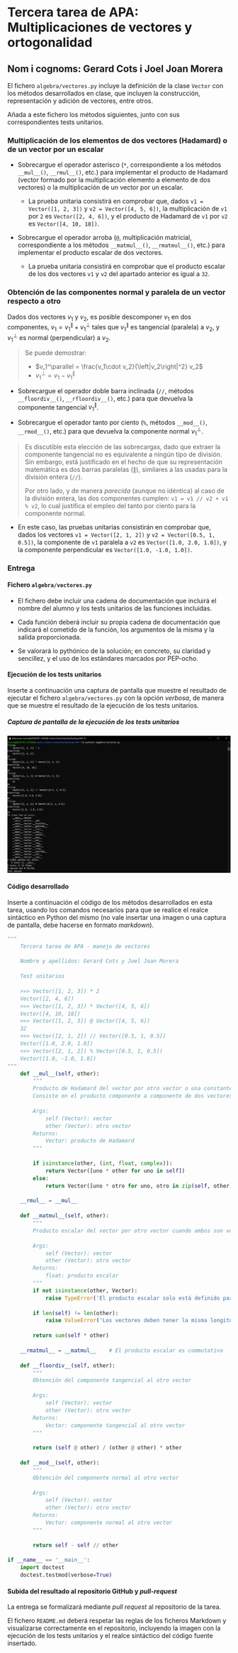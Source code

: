 # Tercera tarea de APA: Multiplicaciones de vectores y ortogonalidad

## Nom i cognoms: Gerard Cots i Joel Joan Morera

El fichero `algebra/vectores.py` incluye la definición de la clase `Vector` con los
métodos desarrollados en clase, que incluyen la construcción, representación y
adición de vectores, entre otros.

Añada a este fichero los métodos siguientes, junto con sus correspondientes
tests unitarios.

### Multiplicación de los elementos de dos vectores (Hadamard) o de un vector por un escalar

- Sobrecargue el operador asterisco (`*`, correspondiente a los métodos `__mul__()`,
  `__rmul__()`, etc.) para implementar el producto de Hadamard (vector formado por
  la multiplicación elemento a elemento de dos vectores) o la multiplicación de un
  vector por un escalar.

  - La prueba unitaria consistirá en comprobar que, dados `v1 = Vector([1, 2, 3])` y
    `v2 = Vector([4, 5, 6])`, la multiplicación de `v1` por `2` es `Vector([2, 4, 6])`,
    y el producto de Hadamard de `v1` por `v2` es `Vector([4, 10, 18])`.

- Sobrecargue el operador arroba (`@`, multiplicación matricial, correspondiente a los
  métodos `__matmul__()`, `__rmatmul__()`, etc.) para implementar el producto escalar
  de dos vectores.

  - La prueba unitaria consistirá en comprobar que el producto escalar de los dos
    vectores `v1` y `v2` del apartado anterior es igual a `32`.

### Obtención de las componentes normal y paralela de un vector respecto a otro

Dados dos vectores $v_1$ y $v_2$, es posible descomponer $v_1$ en dos componentes,
$v_1 = v_1^\parallel + v_1^\perp$ tales que $v_1^\parallel$ es tangencial (paralela) a
$v_2$, y $v_1^\perp$ es normal (perpendicular) a $v_2$.

> Se puede demostrar:
>
> - $v_1^\parallel = \frac{v_1\cdot v_2}{\left|v_2\right|^2} v_2$
> - $v_1^\perp = v_1 - v_1^\parallel$

- Sobrecargue el operador doble barra inclinada (`//`, métodos `__floordiv__()`,
  `__rfloordiv__()`, etc.) para que devuelva la componente tangencial $v_1^\parallel$.

- Sobrecargue el operador tanto por ciento (`%`, métodos `__mod__()`, `__rmod__()`, etc.)
  para que devuelva la componente normal $v_1^\perp$.

> Es discutible esta elección de las sobrecargas, dado que extraer la componente
> tangencial no es equivalente a ningún tipo de división. Sin embargo, está
> justificado en el hecho de que su representación matemática es dos barras
> paralelas ($\parallel$), similares a las usadas para la división entera (`//`).
>
> Por otro lado, y de manera *parecida* (aunque no idéntica) al caso de la división
> entera, las dos componentes cumplen: `v1 = v1 // v2 + v1 % v2`, lo cual justifica
> el empleo del tanto por ciento para la componente normal.

- En este caso, las pruebas unitarias consistirán en comprobar que, dados los vectores
  `v1 = Vector([2, 1, 2])` y `v2 = Vector([0.5, 1, 0.5])`, la componente de `v1` paralela
  a `v2` es `Vector([1.0, 2.0, 1.0])`, y la componente perpendicular es `Vector([1.0, -1.0, 1.0])`.

### Entrega

#### Fichero `algebra/vectores.py`

- El fichero debe incluir una cadena de documentación que incluirá el nombre del alumno
  y los tests unitarios de las funciones incluidas.

- Cada función deberá incluir su propia cadena de documentación que indicará el cometido
  de la función, los argumentos de la misma y la salida proporcionada.

- Se valorará lo pythónico de la solución; en concreto, su claridad y sencillez, y el
  uso de los estándares marcados por PEP-ocho.

#### Ejecución de los tests unitarios

Inserte a continuación una captura de pantalla que muestre el resultado de ejecutar el
fichero `algebra/vectores.py` con la opción *verbosa*, de manera que se muestre el
resultado de la ejecución de los tests unitarios.

##### Captura de pantalla de la ejecución de los tests unitarios

![alt text](image.png)

#### Código desarrollado

Inserte a continuación el código de los métodos desarrollados en esta tarea, usando los
comandos necesarios para que se realice el realce sintáctico en Python del mismo (no
vale insertar una imagen o una captura de pantalla, debe hacerse en formato *markdown*).

```python
"""
    Tercera tarea de APA - manejo de vectores

    Nombre y apellidos: Gerard Cots y Joel Joan Morera

    Test unitarios

    >>> Vector([1, 2, 3]) * 2
    Vector([2, 4, 6])
    >>> Vector([1, 2, 3]) * Vector([4, 5, 6])
    Vector([4, 10, 18])
    >>> Vector([1, 2, 3]) @ Vector([4, 5, 6])
    32
    >>> Vector([2, 1, 2]) // Vector([0.5, 1, 0.5])
    Vector([1.0, 2.0, 1.0])
    >>> Vector([2, 1, 2]) % Vector([0.5, 1, 0.5])
    Vector([1.0, -1.0, 1.0])
"""
    def __mul__(self, other):
        """
        Producto de Hadamard del vector por otro vector o una constante.
        Consiste en el producto componente a componente de dos vectores.

        Args:
            self (Vector): vector
            other (Vector): otro vector
        Returns:
            Vector: producto de Hadamard
        """

        if isinstance(other, (int, float, complex)):
            return Vector([uno * other for uno in self])
        else:
            return Vector([uno * otro for uno, otro in zip(self, other)])
        
    __rmul__ = __mul__

    def __matmul__(self, other):
        """
        Producto escalar del vector por otro vector cuando ambos son vectores de la misma longitud.

        Args:
            self (Vector): vector
            other (Vector): otro vector
        Returns:
            float: producto escalar
        """
        if not isinstance(other, Vector):
            raise TypeError('El producto escalar solo está definido para vectores')
        
        if len(self) != len(other):
            raise ValueError('Los vectores deben tener la misma longitud')

        return sum(self * other)
    
    __rmatmul__ = __matmul__    # El producto escalar es commutativo

    def __floordiv__(self, other):
        """
        Obtención del componente tangencial al otro vector 

        Args:
            self (Vector): vector
            other (Vector): otro vector
        Returns:
            Vector: componente tangencial al otro vector
        """

        return (self @ other) / (other @ other) * other

    def __mod__(self, other):
        """
        Obtención del componente normal al otro vector 

        Args:
            self (Vector): vector
            other (Vector): otro vector
        Returns:
            Vector: componente normal al otro vector
        """

        return self - self // other

if __name__ == '__main__':
    import doctest
    doctest.testmod(verbose=True)
```

#### Subida del resultado al repositorio GitHub y *pull-request*

La entrega se formalizará mediante *pull request* al repositorio de la tarea.

El fichero `README.md` deberá respetar las reglas de los ficheros Markdown y
visualizarse correctamente en el repositorio, incluyendo la imagen con la ejecución de
los tests unitarios y el realce sintáctico del código fuente insertado.
